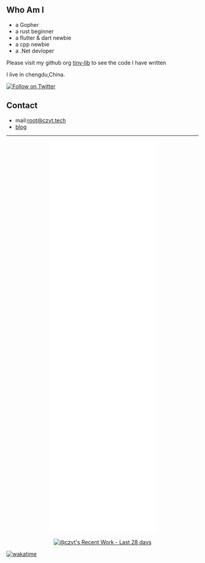  ## Who Am I
 - a Gopher 
 - a rust beginner
 - a flutter & dart newbie
 - a cpp newbie
 - a .Net devloper

Please visit my github org [tiny-lib](https://github.com/tiny-lib) to see the code I have written
 
 I live in chengdu,China.
 
[![Follow on Twitter](https://shields.io/twitter/follow/x_czyt?label=Follow)](https://twitter.com/x_czyt) 
## Contact
- mail:root@czyt.tech
- [blog](https://czyt.tech)
---
<p align="center">
  <img src="/github-metrics.svg" />
</p>
<a href="https://next.ossinsight.io/widgets/official/compose-currently-working-on?user_id=19337206&activity_type=all" target="_blank" style="display: block" align="center">
  <picture>
    <source media="(prefers-color-scheme: dark)" srcset="https://next.ossinsight.io/widgets/official/compose-currently-working-on/thumbnail.png?user_id=19337206&activity_type=all&image_size=auto&color_scheme=dark" width="504.5" height="auto">
    <img alt="@czyt's Recent Work - Last 28 days" src="https://next.ossinsight.io/widgets/official/compose-currently-working-on/thumbnail.png?user_id=19337206&activity_type=all&image_size=auto&color_scheme=light" width="504.5" height="auto">
  </picture>
</a>

[![wakatime](https://wakatime.com/badge/user/213e95e1-d21f-44e9-8128-e1bec47d5ab6.svg)](https://wakatime.com/@213e95e1-d21f-44e9-8128-e1bec47d5ab6)


